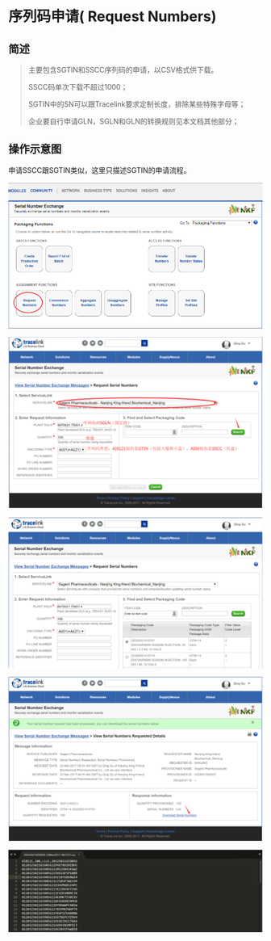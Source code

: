 # 序列码申请\( Request Numbers\)

## 简述

> 主要包含SGTIN和SSCC序列码的申请，以CSV格式供下载。
>
> SSCC码单次下载不超过1000；
>
> SGTIN中的SN可以跟Tracelink要求定制长度，排除某些特殊字母等；
>
> 企业要自行申请GLN，SGLN和GLN的转换规则见本文档其他部分；

## 操作示意图

申请SSCC跟SGTIN类似，这里只描述SGTIN的申请流程。

![](/assets/序列码申请.png)

![](/assets/序列码申请1.png)

![](/assets/序列码申请2.png)

![](/assets/序列码申请3.png)

![](/assets/序列码申请4.png)

